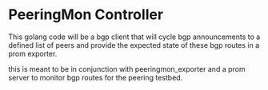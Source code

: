 # PeeringMon Controller

This golang code will be a bgp client that will cycle bgp announcements to a
defined list of peers and provide the expected state of these bgp routes in a
prom exporter.

this is meant to be in conjunction with peeringmon_exporter and a prom server
to monitor bgp routes for the peering testbed.
